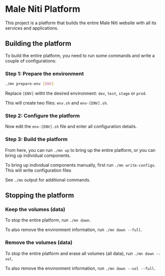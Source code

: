 # Male Niti Platform

This project is a platform that builds the entire Male Niti website with all its services and applications.

## Building the platform

To build the entire platform, you need to run some commands and write a couple of configurations:

### Step 1: Prepare the environment

```bash
./mn prepare-env [ENV]
```

Replace `[ENV]` witht the desired environment: `dev`, `test`, `stage` or `prod`.

This will create two files: `env.sh` and `env-[ENV].sh`.

### Step 2: Configure the platform

Now edit the `env-[ENV].sh` file and enter all configuration details.

### Step 3: Build the platform

From here, you can run `./mn up` to bring up the entire platform, or you can bring up individual components.

To bring up individual components manually, first run `./mn write-configs`. This will write configuration files

See `./mn` output for additional commands.

## Stopping the platform

### Keep the volumes (data)

To stop the entire platform, run `./mn down`.

To also remove the environment information, run `./mn down --full`.

### Remove the volumes (data)

To stop the entire platform and erase all volumes (all data), run `./mn down --vol`.

To also remove the environment information, run `./mn down --vol --full`.
